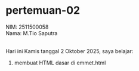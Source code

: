 # pertemuan-02

NIM: 2511500058<br>
Nama: M.Tio Saputra<br><br>

Hari ini Kamis tanggal 2 Oktober 2025, saya belajar:
<ol>
  <li>membuat HTML dasar di emmet.html</li>
<ol>